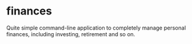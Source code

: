 # finances
Quite simple command-line application to completely manage personal finances, including investing, retirement and so on.
